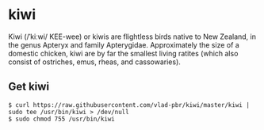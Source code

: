 # kiwi
Kiwi (/ˈkiːwi/ KEE-wee) or kiwis are flightless birds native to New Zealand, in the genus Apteryx and family Apterygidae. Approximately the size of a domestic chicken, kiwi are by far the smallest living ratites (which also consist of ostriches, emus, rheas, and cassowaries).


## Get kiwi
```
$ curl https://raw.githubusercontent.com/vlad-pbr/kiwi/master/kiwi | sudo tee /usr/bin/kiwi > /dev/null
$ sudo chmod 755 /usr/bin/kiwi
```
